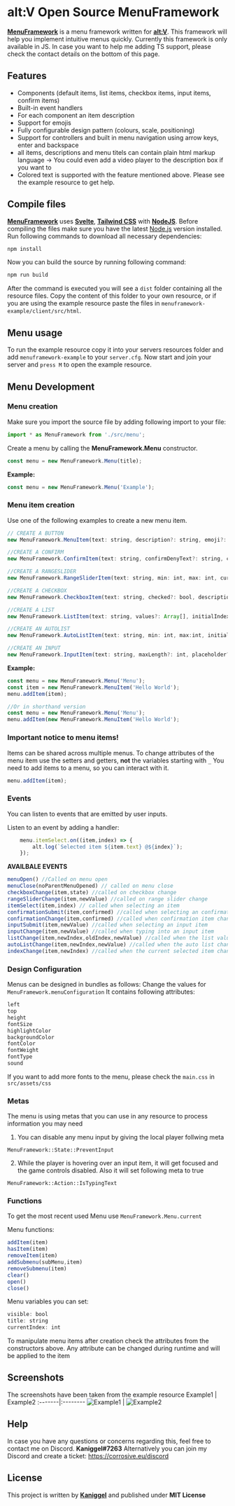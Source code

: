 # alt:V Open Source MenuFramework
**[MenuFramework](https://github.com/MyHwu9508/altv-os-menu-framework)** is a menu framework written for **[alt:V](https://altv.mp/)**.
This framework will help you implement intuitive menus quickly. Currently this framework is only available in JS. In case you want to help me adding TS support, please check the contact details on the bottom of this page.

## Features
- Components (default items, list items, checkbox items, input items, confirm items)
- Built-in event handlers
- For each component an item description
- Support for emojis
- Fully configurable design pattern (colours, scale, positioning)
- Support for controllers and built in menu navigation using arrow keys, enter and backspace
- all items, descriptions and menu titels can contain plain html markup language -> You could even add a video player to the description box if you want to
- Colored text is supported with the feature mentioned above. Please see the example resource to get help.

## Compile files
**[MenuFramework](https://github.com/MyHwu9508/altv-os-menu-framework)** uses **[Svelte](https://svelte.dev/)**, **[Tailwind CSS](https://tailwindcss.com/)** with **[NodeJS](https://nodejs.org/en/)**.
Before compiling the files make sure you have the latest [Node.js](https://nodejs.org/en/) version installed.
Run following commands to download all necessary dependencies:
```sh
npm install
```
Now you can build the source by running following command:
```sh
npm run build
```

After the command is executed you will see a `dist` folder containing all the resource files.
Copy the content of this folder to your own resource, or if you are using the example resource paste the files in `menuframework-example/client/src/html`.

## Menu usage
To run the example resource copy it into your servers resources folder and add `menuframework-example` to your `server.cfg`.
Now start and join your server and `press M` to open the example resource.

## Menu Development
### Menu creation
Make sure you import the source file by adding following import to your file:
```js
import * as MenuFramework from './src/menu';
```

Create a menu by calling the **MenuFramework.Menu** constructor.
```js
const menu = new MenuFramework.Menu(title);
```
**Example:**
```js
const menu = new MenuFramework.Menu('Example');
```

### Menu item creation
Use one of the following examples to create a new menu item.
```js
// CREATE A BUTTON
new MenuFramework.MenuItem(text: string, description?: string, emoji?: string, disabled?: bool, data?: any, rightText?: string);

//CREATE A CONFIRM
new MenuFramework.ConfirmItem(text: string, confirmDenyText?: string, confirmAcceptText?: string, confirmed?: bool, description?: string, emoji?: string, disabled:? bool, data?: any);

//CREATE A RANGESLIDER
new MenuFramework.RangeSliderItem(text: string, min: int, max: int, currentSelection?: int, description?: string, emoji?: string, disabled?: bool, data?: any);

//CREATE A CHECKBOX
new MenuFramework.CheckboxItem(text: string, checked?: bool, description?: string, emoji?: string, disabled?: bool, data?: any);

//CREATE A LIST
new MenuFramework.ListItem(text: string, values?: Array[], initialIndex?: int, description?: string, emoji?: string, disabled?: bool, data?: any);

//CREATE AN AUTOLIST
new MenuFramework.AutoListItem(text: string, min: int, max:int, initialIndex?: int, description?: string, emoji?: string, disabled?: bool, data?: any);

//CREATE AN INPUT
new MenuFramework.InputItem(text: string, maxLength?: int, placeholder?: string, value?: any, description?: string, emoji?: string, disabled?: bool, data?: any);
```
**Example:**
```js
const menu = new MenuFramework.Menu('Menu');
const item = new MenuFramework.MenuItem('Hello World');
menu.addItem(item);

//Or in shorthand version
const menu = new MenuFramework.Menu('Menu');
menu.addItem(new MenuFramework.MenuItem('Hello World');
```

### Important notice to menu items!
Items can be shared across multiple menus.
To change attributes of the menu item use the setters and getters, **not** the variables starting with `_`
You need to add items to a menu, so you can interact with it.
```js
menu.addItem(item);
```

### Events
You can listen to events that are emitted by user inputs.

Listen to an event by adding a handler:
```js
    menu.itemSelect.on((item,index) => {
        alt.log(`Selected item ${item.text} @${index}`);
    });
```
**AVAILBALE EVENTS**
```js
menuOpen() //Called on menu open
menuClose(noParentMenuOpened) // called on menu close
checkboxChange(item,state) //called on checkbox change
rangeSliderChange(item,newValue) //called on range slider change
itemSelect(item,index) // called when selecting an item
confirmationSubmit(item,confirmed) //called when selecting an confirmation item
confirmationChange(item,confirmed) //called when confirmation item changes
inputSubmit(item,newValue) //called when selecting an input item
inputChange(item,newValue) //called when typing into an input item
listChange(item,newIndex,oldIndex,newValue) //called when the list value changed (left arrow, right arrow)
autoListChange(item,newIndex,newValue) //called when the auto list changes (left arrow, right arrow)
indexChange(item,newIndex) //called when the current selected item changes (arrow up, arrow down)
```

### Design Configuration
Menus can be designed in bundles as follows:
Change the values for `MenuFramework.menuConfiguration`
It contains following attributes:
```js
left
top
height
fontSize
highlightColor
backgroundColor
fontColor
fontWeight
fontType
sound
```
If you want to add more fonts to the menu, please check the `main.css` in `src/assets/css`

### Metas
The menu is using metas that you can use in any resource to process information you may need
1. You can disable any menu input by giving the local player follwing meta
```
MenuFramework::State::PreventInput
```
2. While the player is hovering over an input item, it will get focused and the game controls disabled. Also it will set following meta to true
```
MenuFramework::Action::IsTypingText
```

### Functions
To get the most recent used Menu use `MenuFramework.Menu.current`

Menu functions:
```js
addItem(item)
hasItem(item)
removeItem(item)
addSubmenu(subMenu,item)
removeSubmenu(item)
clear()
open()
close()
```
Menu variables you can set:
```js
visible: bool
title: string
currentIndex: int
```

To manipulate menu items after creation check the attributes from the constructors above. Any attribute can be changed during runtime and will be applied to the item

## Screenshots
The screenshots have been taken from the example resource
Example1 | Example2
:-------|:--------
![Example1](https://i.imgur.com/HRvpqLK.png) | ![Example2](https://i.imgur.com/dfcdXQR.png5)

## Help
In case you have any questions or concerns regarding this, feel free to contact me on Discord.
**Kaniggel#7263**
Alternatively you can join my Discord and create a ticket: https://corrosive.eu/discord

## License
This project is written by **[Kaniggel](https://github.com/MyHwu9508)** and published under **MIT License**
